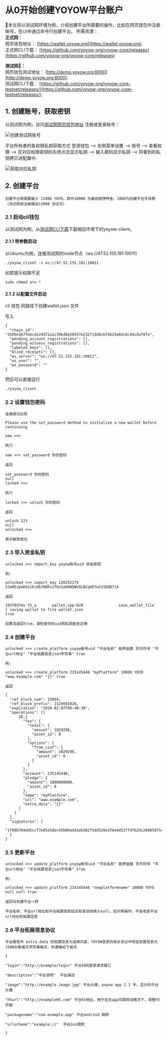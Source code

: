 # 从0开始创建YOYOW平台账户

本文将以测试网环境为例，介绍创建平台所需要的操作，比如在网页钱包中注册账号，在cli中通过命令行创建平台。
所需资源：   
**正式网：**  
网页钱包地址： [https://wallet.yoyow.org](https://wallet.yoyow.org).  
正式网CLI下载： [https://github.com/yoyow-org/yoyow-core/releases](https://github.com/yoyow-org/yoyow-core/releases)

**测试网：**   
网页钱包测试地址： [http://demo.yoyow.org:8000](http://demo.yoyow.org:8000).  
测试网CLI下载： [https://github.com/yoyow-org/yoyow-core-testnet/releases/](https://github.com/yoyow-org/yoyow-core-testnet/releases/).


## 1. 创建账号，获取密钥
以测试网为例，访问[测试网网页钱包地址](http://demo.yoyow.org:8000 "yoyow钱包测试网") 注册或登录账号：

![创建测试网账号](/images/sdk/step1.png)

平台所有者的各权限私钥获取方式 登录钱包 --> 左侧菜单设置 --> 账号 --> 查看权限 --> 在对应权限密钥的右侧点击显示私钥 --> 输入密码显示私钥 --> 将看到的私钥拷贝进配置中.
    
![获取对应私钥](/images/sdk/step3.png)

## 2. 创建平台

    创建平台商需要最少 11000 YOYO，其中10000 为最低抵押押金，1000为创建平台手续费（测试网络注册赠送12000 测试币）

### 2.1 启动cli钱包
以测试网为例，从[测试网CLI下载](https://github.com/yoyow-org/yoyow-core-testnet/releases/)下载相应环境下的yoyow-client。
#### 2.1.1 带参数启动

以Ubuntu为例，连接测试网的node节点（ws://47.52.155.181:10011）

    ./yoyow_client -s ws://47.52.155.181:10011 

如若提示权限不足 

    sudo chmod a+x * 

  

#### 2.1.2 以配置文件启动

cli 钱包 同路径下创建wallet.json 文件

写入

    {
      "chain_id": "3505e367fe6cde243f2a1c39bd8e58557e23271dd6cbf4b29a8dc8c44c9af8fe",
      "pending_account_registrations": [],
      "pending_witness_registrations": [],
      "labeled_keys": [],
      "blind_receipts": [],
      "ws_server": "ws://47.52.155.181:10011",
      "ws_user": "",
      "ws_password": ""
    }

然后可以直接运行

    ./yoyow_client

### 2.2 设置钱包密码

    连接成功出现

    Please use the set_password method to initialize a new wallet before continuing

    new >>>

    执行

    new >>> set_password 你的密码

    返回

    set_password 你的密码
    null
    locked >>> 

    执行

    locked >>> unlock 你的密码

    返回

    unlock 123
    null
    unlocked >>>

    表示解锁成功

### 2.3 导入资金私钥

    unlocked >>> import_key yoyow账号uid 资金密钥

    例:

    unlocked >>> import_key 120252179 5JwREzpwb62iEcD6J6WXs2fbn1aSKWQWvGLNCqAEYwS31EHD7i4

    返回

    1937037ms th_a       wallet.cpp:820                save_wallet_file     ] saving wallet to file wallet.json
    true

    如果没返回true，请检查你的uid和私钥是否正确

### 2.4 创建平台

    unlocked >>> create_platform yoyow账号uid "平台名称" 抵押金额 货币符号 "平台url地址" "平台拓展信息json字符串" true

    例:

    unlocked >>> create_platform 235145448 "myPlatform" 10000 YOYO "www.example.com" "{}" true

    返回

    {
      "ref_block_num": 33094,
      "ref_block_prefix": 2124691028,
      "expiration": "2018-02-07T08:40:30",
      "operations": [[
          20,{
            "fee": {
              "total": {
                "amount": 1029296,
                "asset_id": 0
              },
              "options": {
                "from_csaf": {
                  "amount": 1029296,
                  "asset_id": 0
                }
              }
            },
            "account": 235145448,
            "pledge": {
              "amount": 1000000000,
              "asset_id": 0
            },
            "name": "myPlatform",
            "url": "www.example.com",
            "extra_data": "{}"
          }
        ]
      ],
      "signatures": [
        "1f08b704dd5ccf7e05e5dec45b06ad41e6382f5dd528e3f644d52ff4fb29c2040507544d5e94b84d77d70edcd68bb35b0cded0db87816ae64979ba98eeb641d5d7"
      ]
    }

### 2.5 更新平台

    unlocked >>> update_platform yoyow账号uid "平台名称" 抵押金额 货币符号 "平台url地址" "平台拓展信息json字符串" true

    例:

    unlocked >>> update_platform 235145448 "newplatformname" 10000 YOYO null null true

    返回与创建平台一样

    平台名称、平台url地址和平台拓展信息如没有变动则填入null，如示例操作，不会改变平台url地址和拓展信息

### 2.6 平台拓展信息协议

    平台属性中 extra_data 的拓展信息为选填内容，YOYOW登录的相关协议中规定拓展信息为JSON对象格式字符串格式，并遵循如下格式 

    {

    "login":"http://example/login" 平台扫码登录请求接口

    "description":"平台说明"  平台描述

    "image":"http://example.image.jpg" 平台头像，yoyow app 1.1 中，显示的平台头像

    "h5url":"http://exampleH5.com" 平台h5地址，用于在无app可跳转动情况下，调整h5页面

    "packagename":"com.example.app" 平台android 跳转

    "urlscheme":"example://"  平台ios跳转

    }
